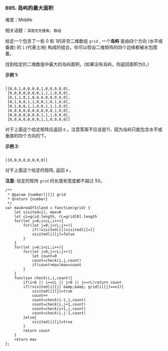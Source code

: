 ### 695. 岛屿的最大面积

难度：Middle

相关话题：`深度优先搜索`、`数组`

给定一个包含了一些 0 和 1的非空二维数组 `grid` , 一个**岛屿** 是由四个方向 (水平或垂直) 的 `1` (代表土地) 构成的组合。你可以假设二维矩阵的四个边缘都被水包围着。



找到给定的二维数组中最大的岛屿面积。(如果没有岛屿，则返回面积为0。)



**示例 1:** 



```

[[0,0,1,0,0,0,0,1,0,0,0,0,0],
 [0,0,0,0,0,0,0,1,1,1,0,0,0],
 [0,1,1,0,1,0,0,0,0,0,0,0,0],
 [0,1,0,0,1,1,0,0,1,0,1,0,0],
 [0,1,0,0,1,1,0,0,1,1,1,0,0],
 [0,0,0,0,0,0,0,0,0,0,1,0,0],
 [0,0,0,0,0,0,0,1,1,1,0,0,0],
 [0,0,0,0,0,0,0,1,1,0,0,0,0]]
```


对于上面这个给定矩阵应返回 `6` 。注意答案不应该是11，因为岛屿只能包含水平或垂直的四个方向的&lsquo;1&rsquo;。



**示例 2:** 



```

[[0,0,0,0,0,0,0,0]]
```


对于上面这个给定的矩阵, 返回 `0` 。



**注意:** 给定的矩阵 `grid` 的长度和宽度都不超过 50。


```
/**
 * @param {number[][]} grid
 * @return {number}
 */
var maxAreaOfIsland = function(grid) {
    let visited=[], max=0
    let cL=grid.length, rL=grid[0].length
    for(let i=0;i<cL;i++){
        for(let j=0;j<rL;j++){
            if(!visited[i])visited[i]=[]
            visited[i][j]=false
        }
    }
    for(let i=0;i<cL;i++){
        for(let j=0;j<rL;j++){
            let count=0
            count=check(i,j,count)
            if(count>max)max=count
        }
    }
    function check(i,j,count){
        if(i<0 || i>=cL || j<0 || j>=rL)return count
        if(!visited[i][j] &amp;&amp; grid[i][j]===1){
            visited[i][j]=true
            count++
            count=check(i-1,j,count)
            count=check(i,j+1,count)
            count=check(i+1,j,count)
            count=check(i,j-1,count)
        }else{
            visited[i][j]=true
        }
        return count
    }
    return max
};
```

